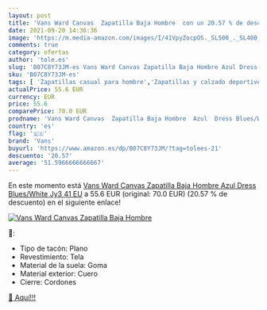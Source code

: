 ```yaml
---
layout: post
title: 'Vans Ward Canvas  Zapatilla Baja Hombre  con un 20.57 % de descuento'
date: 2021-09-20 14:36:36
image: 'https://m.media-amazon.com/images/I/41VpyZocpOS._SL500_._SL400_.jpg'
comments: true
category: ofertas
author: 'tole.es'
slug: 'B07C8Y73JM-es Vans Ward Canvas Zapatilla Baja Hombre Azul Dress...'
sku: 'B07C8Y73JM-es'
tags: [ 'Zapatillas casual para hombre','Zapatillas y calzado deportivo para hombre','Zapatos','Zapatos para hombre','Zapatos y complementos','vans','zapatilla', ]
actualPrice: 55.6 EUR
currency: EUR
price: 55.6
comparePrice: 70.0 EUR
prodname: 'Vans Ward Canvas  Zapatilla Baja Hombre  Azul  Dress Blues/White Jy3   41 EU'
country: 'es'
flag: '🇪🇸'
brand: 'Vans'
buyurl: 'https://www.amazon.es/dp/B07C8Y73JM/?tag=tolees-21'
descuento: '20.57'
average: '51.5966666666667'
---
```


En este momento está [Vans Ward Canvas  Zapatilla Baja Hombre  Azul  Dress Blues/White Jy3   41 EU](https://www.amazon.es/dp/B07C8Y73JM/?tag=tolees-21) a 55.6 EUR (original: 70.0 EUR) (20.57 %  de descuento) en el siguiente enlace!

[![Vans Ward Canvas  Zapatilla Baja Hombre ](https://m.media-amazon.com/images/I/41VpyZocpOS._SL500_._SL400_.jpg)](https://www.amazon.es/dp/B07C8Y73JM/?tag=tolees-21)

🔎:

- Tipo de tacón: Plano
- Revestimiento: Tela
- Material de la suela: Goma
- Material exterior: Cuero
- Cierre: Cordones

[🛒 Aquí!!!](https://www.amazon.es/dp/B07C8Y73JM/?tag=tolees-21)
